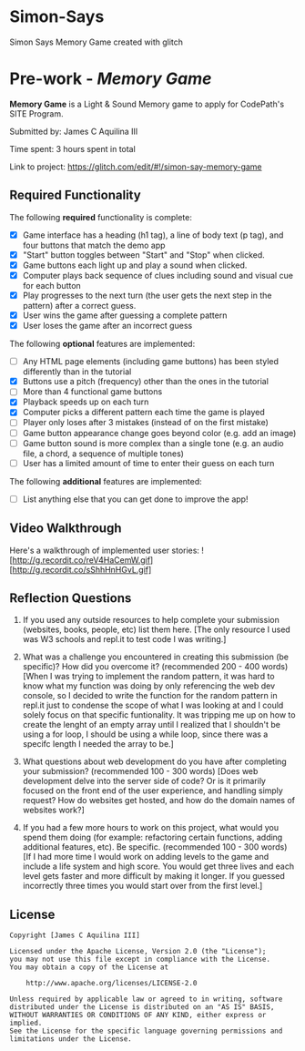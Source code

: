 # Simon-Says
Simon Says Memory Game created with glitch
# Pre-work - *Memory Game*

**Memory Game** is a Light & Sound Memory game to apply for CodePath's SITE Program. 

Submitted by: James C Aquilina III

Time spent: 3 hours spent in total

Link to project: https://glitch.com/edit/#!/simon-say-memory-game

## Required Functionality

The following **required** functionality is complete:

* [x] Game interface has a heading (h1 tag), a line of body text (p tag), and four buttons that match the demo app
* [x] "Start" button toggles between "Start" and "Stop" when clicked. 
* [x] Game buttons each light up and play a sound when clicked. 
* [x] Computer plays back sequence of clues including sound and visual cue for each button
* [x] Play progresses to the next turn (the user gets the next step in the pattern) after a correct guess. 
* [x] User wins the game after guessing a complete pattern
* [x] User loses the game after an incorrect guess

The following **optional** features are implemented:

* [ ] Any HTML page elements (including game buttons) has been styled differently than in the tutorial
* [x] Buttons use a pitch (frequency) other than the ones in the tutorial
* [ ] More than 4 functional game buttons
* [x] Playback speeds up on each turn
* [x] Computer picks a different pattern each time the game is played
* [ ] Player only loses after 3 mistakes (instead of on the first mistake)
* [ ] Game button appearance change goes beyond color (e.g. add an image)
* [ ] Game button sound is more complex than a single tone (e.g. an audio file, a chord, a sequence of multiple tones)
* [ ] User has a limited amount of time to enter their guess on each turn

The following **additional** features are implemented:

- [ ] List anything else that you can get done to improve the app!

## Video Walkthrough

Here's a walkthrough of implemented user stories:
![http://g.recordit.co/reV4HaCemW.gif]
[http://g.recordit.co/sShhHnHGvL.gif]


## Reflection Questions
1. If you used any outside resources to help complete your submission (websites, books, people, etc) list them here. 
[The only resource I used was W3 schools and repl.it to test code I was writing.]

2. What was a challenge you encountered in creating this submission (be specific)? How did you overcome it? (recommended 200 - 400 words) 
[When I was trying to implement the random pattern, it was hard to know what my function was doing by only referencing the 
web dev console, so I decided to write the function for the random pattern in repl.it just to condense the scope of what I was
looking at and I could solely focus on that specific funtionality. It was tripping me up on how to create the lenght of an empty array
until I realized that I shouldn't be using a for loop, I should be using a while loop, since there was a specifc length I needed the array
to be.]

3. What questions about web development do you have after completing your submission? (recommended 100 - 300 words) 
[Does web development delve into the server side of code? Or is it primarily focused on the front end of the user experience, and 
handling simply request? How do websites get hosted, and how do the domain names of websites work?]

4. If you had a few more hours to work on this project, what would you spend them doing (for example: refactoring certain functions, adding additional features, etc). Be specific. (recommended 100 - 300 words) 
[If I had more time I would work on adding levels to the game and include a life system and high score. You would get three lives and each level gets faster
and more difficult by making it longer. If you guessed incorrectly three times you would start over from the first level.]



## License

    Copyright [James C Aquilina III]

    Licensed under the Apache License, Version 2.0 (the "License");
    you may not use this file except in compliance with the License.
    You may obtain a copy of the License at

        http://www.apache.org/licenses/LICENSE-2.0

    Unless required by applicable law or agreed to in writing, software
    distributed under the License is distributed on an "AS IS" BASIS,
    WITHOUT WARRANTIES OR CONDITIONS OF ANY KIND, either express or implied.
    See the License for the specific language governing permissions and
    limitations under the License.
